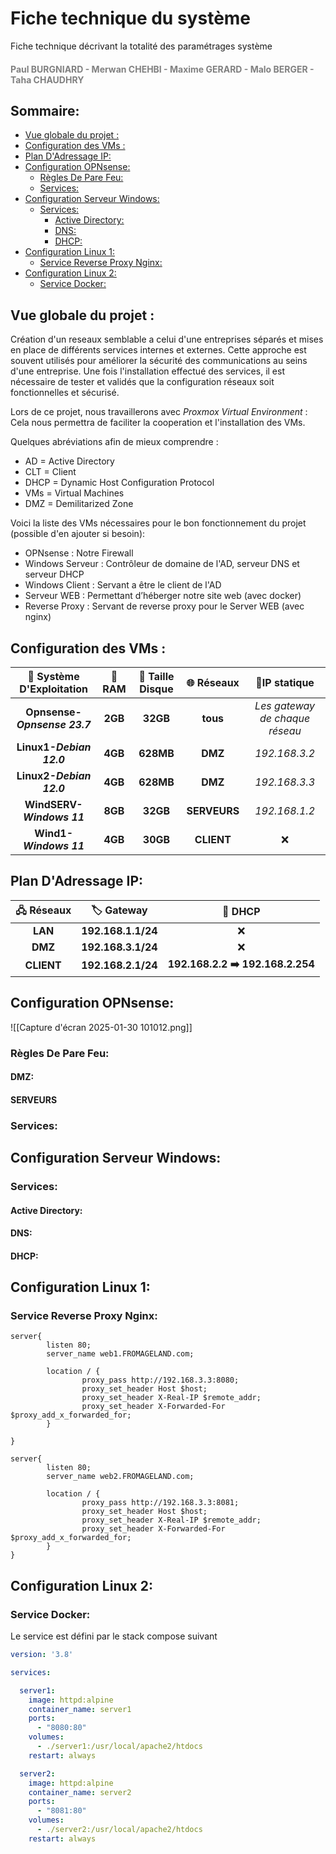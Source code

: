 # Fiche technique du système

Fiche technique décrivant la totalité des paramétrages système
<h4 style="color: gray;">Paul BURGNIARD - Merwan CHEHBI - Maxime GERARD - Malo BERGER - Taha CHAUDHRY</h4>

## Sommaire:

- [Vue globale du projet :](#vue-globale-du-projet-)
- [Configuration des VMs :](#configuration-des-vms-)
- [Plan D'Adressage IP:](#plan-dadressage-ip)
- [Configuration OPNsense:](#configuration-opnsense)
	- [Règles De Pare Feu:](#r%C3%A8gles-de-pare-feu)
	- [Services:](#services)
- [Configuration Serveur Windows:](#configuration-serveur-windows)
	- [Services:](#services)
		- [Active Directory:](#active-directory)
		- [DNS:](#dns)
		- [DHCP:](#dhcp)
- [Configuration Linux 1:](#configuration-linux-1)
	- [Service Reverse Proxy Nginx:](#service-reverse-proxy-nginx)
- [Configuration Linux 2:](#configuration-linux-2)
	- [Service Docker:](#service-docker)




## Vue globale du projet :

Création d'un reseaux semblable a celui d'une entreprises séparés et mises en place de différents services internes et externes.
Cette approche est souvent utilisés pour améliorer la sécurité des communications au seins d'une entreprise.
Une fois l'installation effectué des services, il est nécessaire de tester et validés que la configuration réseaux soit fonctionnelles et sécurisé.

Lors de ce projet, nous travaillerons avec *Proxmox Virtual Environment* :
Cela nous permettra de faciliter la cooperation et l'installation des VMs.

Quelques abréviations afin de mieux comprendre :
- AD = Active Directory
- CLT = Client
- DHCP = Dynamic Host Configuration Protocol
- VMs = Virtual Machines
- DMZ = Demilitarized Zone 

Voici la liste des VMs nécessaires pour le bon fonctionnement du projet (possible d'en ajouter si besoin):

- OPNsense : Notre Firewall
- Windows Serveur : Contrôleur de domaine de l'AD, serveur DNS et serveur DHCP
- Windows Client : Servant a être le client de l'AD
- Serveur WEB : Permettant d’héberger notre site web (avec docker)
- Reverse Proxy : Servant de reverse proxy pour le Server WEB (avec nginx)




## Configuration des VMs :

|  🚀 Système D'Exploitation   | 💾 RAM  | 💽 Taille Disque |  🌐 Réseaux  |              📌IP statique              |
| :--------------------------: | :-----: | :--------------: | :----------: | :-----------------------------------: |
| **Opnsense-*Opnsense 23.7*** | **2GB** |     **32GB**     |   **tous**   | *Les gateway de chaque réseau* |
|   **Linux1-*Debian 12.0***   | **4GB** |    **628MB**     |   **DMZ**    |             *192.168.3.2*             |
|   **Linux2-*Debian 12.0***   | **4GB** |    **628MB**     |   **DMZ**    |             *192.168.3.3*             |
|  **WindSERV-*Windows 11***   | **8GB** |     **32GB**     | **SERVEURS** |             *192.168.1.2*             |
|    **Wind1-*Windows 11***    | **4GB** |     **30GB**     | **CLIENT**  |                   ❌                   |



## Plan D'Adressage IP:

| 🖧 Réseaux |    🏷️ Gateway     |              📡 DHCP              |
| :--------: | :----------------: | :-------------------------------: |
|  **LAN**   | **192.168.1.1/24** |                 ❌                 |
|  **DMZ**   | **192.168.3.1/24** |                 ❌                 |
| **CLIENT** | **192.168.2.1/24** | **192.168.2.2 ➡️  192.168.2.254** |

## Configuration OPNsense:

![[Capture d'écran 2025-01-30 101012.png]]
### Règles De Pare Feu:
#### DMZ:
#### SERVEURS


### Services:

## Configuration Serveur Windows:
### Services:
#### Active Directory:

#### DNS:

#### DHCP:

## Configuration Linux 1:

### Service Reverse Proxy Nginx:
```nginx
server{
        listen 80;
        server_name web1.FROMAGELAND.com;
 
        location / {
                proxy_pass http://192.168.3.3:8080;
				proxy_set_header Host $host;
                proxy_set_header X-Real-IP $remote_addr;
                proxy_set_header X-Forwarded-For $proxy_add_x_forwarded_for;
        }
 
}
 
server{
        listen 80;
        server_name web2.FROMAGELAND.com;
 
        location / {
                proxy_pass http://192.168.3.3:8081;
                proxy_set_header Host $host;
                proxy_set_header X-Real-IP $remote_addr;
	            proxy_set_header X-Forwarded-For $proxy_add_x_forwarded_for;
        }
}
```
## Configuration Linux 2:

### Service Docker:
Le service est défini par le stack compose suivant

```yaml
version: '3.8'

services:

  server1:
    image: httpd:alpine
    container_name: server1
    ports:
      - "8080:80"
    volumes:
      - ./server1:/usr/local/apache2/htdocs
    restart: always

  server2:
    image: httpd:alpine
    container_name: server2
    ports:
      - "8081:80"
    volumes:
      - ./server2:/usr/local/apache2/htdocs
    restart: always
```


